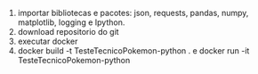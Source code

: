 1. importar bibliotecas e pacotes: json, requests, pandas, numpy, matplotlib, logging e Ipython. 
2. download repositorio do git
3. executar docker
4. docker build -t TesteTecnicoPokemon-python .   e docker run -it TesteTecnicoPokemon-python
